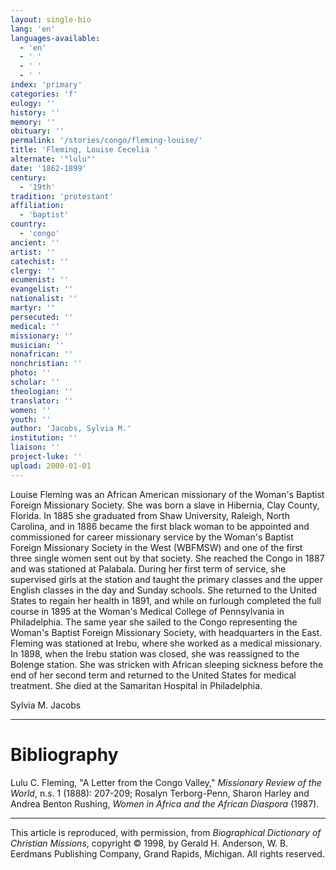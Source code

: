 ```yaml
---
layout: single-bio
lang: 'en'
languages-available:
  - 'en'
  - ' '
  - ' '
  - ' '
index: 'primary'
categories: 'f'
eulogy: ''
history: ''
memory: ''
obituary: ''
permalink: '/stories/congo/fleming-louise/'
title: 'Fleming, Louise Cecelia '
alternate: '"lulu"'
date: '1862-1899'
century:
  - '19th'
tradition: 'protestant'
affiliation:
  - 'baptist'
country:
  - 'congo'
ancient: ''
artist: ''
catechist: ''
clergy: ''
ecumenist: ''
evangelist: ''
nationalist: ''
martyr: ''
persecuted: ''
medical: ''
missionary: ''
musician: ''
nonafrican: ''
nonchristian: ''
photo: ''
scholar: ''
theologian: ''
translator: ''
women: ''
youth: ''
author: 'Jacobs, Sylvia M.'
institution: ''
liaison: ''
project-luke: ''
upload: 2000-01-01
---
```



Louise Fleming was an African American missionary of the Woman's Baptist Foreign Missionary Society. She was born a slave in Hibernia, Clay County, Florida. In 1885 she graduated from Shaw University, Raleigh, North Carolina, and in 1886 became the first black woman to be appointed and commissioned for career missionary service by the Woman's Baptist Foreign Missionary Society in the West (WBFMSW) and one of the first three single women sent out by that society. She reached the Congo in 1887 and was stationed at Palabala. During her first term of service, she supervised girls at the station and taught the primary classes and the upper English classes in the day and Sunday schools. She returned to the United States to regain her health in 1891, and while on furlough completed the full course in 1895 at the Woman's Medical College of Pennsylvania in Philadelphia. The same year she sailed to the Congo representing the Woman's Baptist Foreign Missionary Society, with headquarters in the East. Fleming was stationed at Irebu, where she worked as a medical missionary. In 1898, when the Irebu station was closed, she was reassigned to the Bolenge station. She was stricken with African sleeping sickness before the end of her second term and returned to the United States for medical treatment. She died at the Samaritan Hospital in Philadelphia.

Sylvia M. Jacobs

---

# Bibliography

Lulu C. Fleming, "A Letter from the Congo Valley," *Missionary Review of the World*, n.s. 1 (1888): 207-209; Rosalyn Terborg-Penn, Sharon Harley and Andrea Benton Rushing, *Women in Africa and the African Diaspora* (1987).

---

This article is reproduced, with permission, from *Biographical Dictionary of Christian Missions*, copyright © 1998, by Gerald H. Anderson, W. B. Eerdmans Publishing Company, Grand Rapids, Michigan. All rights reserved.
